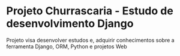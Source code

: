 # Projeto Churrascaria - Estudo de desenvolvimento Django

Projeto visa desenvolver estudos e, adquirir conhecimentos sobre a ferramenta Django, ORM, Python e projetos Web